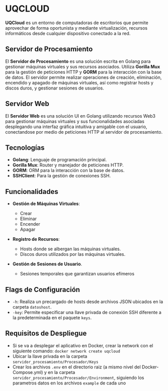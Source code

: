 # UQCLOUD
**UQCloud** es un entorno de computadoras de escritorios que permite aprovechar de forma oportunista y mediante virtualización, recursos informáticos desde cualquier dispositivo conectado a la red.

## Servidor de Procesamiento

El **Servidor de Procesamiento** es una solución escrita en Golang para gestionar máquinas virtuales y sus recursos asociados. Utiliza **Gorilla Mux** para la gestión de peticiones HTTP y **GORM** para la interacción con la base de datos. El servidor permite realizar operaciones de creación, eliminación, encendido y apagado de máquinas virtuales, así como registrar hosts y discos duros, y gestionar sesiones de usuarios.

## Servidor Web

El **Servidor Web** es una solución UI en Golang utilizando recursos Web3 para gestionar máquinas virtuales y sus funcionalidades asociadas desplegando una interfaz gráfica intuitiva y amigable con el usuario, conectandose por medio de peticiones HTTP al servidor de procesamiento.

## Tecnologías

- **Golang**: Lenguaje de programación principal.
- **Gorilla Mux**: Router y manejador de peticiones HTTP.
- **GORM**: ORM para la interacción con la base de datos.
- **SSHClient**: Para la gestión de conexiones SSH.

## Funcionalidades

- **Gestión de Máquinas Virtuales**:
  - Crear
  - Eliminar
  - Encender
  - Apagar

- **Registro de Recursos**:
  - Hosts donde se albergan las máquinas virtuales.
  - Discos duros utilizados por las máquinas virtuales.

- **Gestión de Sesiones de Usuario**.
  - Sesiones temporales que garantizan usuarios efímeros

## Flags de Configuración

- `-h`: Realiza un precargado de hosts desde archivos JSON ubicados en la carpeta `datoshost`.
- `-key`: Permite especificar una llave privada de conexión SSH diferente a la predeterminada en el paquete `keys`.

## Requisitos de Despliegue
- Si se va a desplegar el aplicativo en Docker, crear la network con el siguiente comando:
  `docker network create uqcloud`
- Ubicar la llave privada en la carpeta `servidor_procesamiento/Procesador/Keys`
- Crear los archivos `.env` en el directorio raiz (a mismo nivel del Docker-Compose.yml) y en la carpeta `servidor_procesamiento/Procesador/Environment`, siguiendo los parametros datos en los archivos `example` de cada uno


